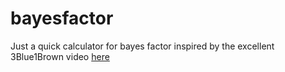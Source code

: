 # bayesfactor
Just a quick calculator for bayes factor inspired by the excellent 3Blue1Brown video [here](https://www.youtube.com/watch?v=lG4VkPoG3ko&t=287s)
